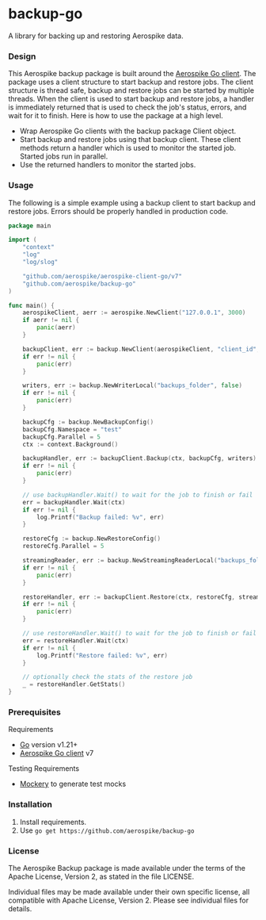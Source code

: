 # backup-go

A library for backing up and restoring Aerospike data.

### Design

This Aerospike backup package is built around the [Aerospike Go client](https://github.com/aerospike/aerospike-client-go). The package uses a client structure to start backup and restore jobs. The client structure is thread safe, backup and restore jobs can be started by multiple threads. When the client is used to start backup and restore jobs, a handler is immediately returned that is used to check the job's status, errors, and wait for it to finish. Here is how to use the package at a high level.

- Wrap Aerospike Go clients with the backup package Client object.
- Start backup and restore jobs using that backup client. These client methods return a handler which is used to monitor the started job. Started jobs run in parallel.
- Use the returned handlers to monitor the started jobs.

### Usage

The following is a simple example using a backup client to start backup and restore jobs. Errors should be properly handled in production code.

```Go
package main

import (
	"context"
	"log"
	"log/slog"

	"github.com/aerospike/aerospike-client-go/v7"
	"github.com/aerospike/backup-go"
)

func main() {
	aerospikeClient, aerr := aerospike.NewClient("127.0.0.1", 3000)
	if aerr != nil {
		panic(aerr)
	}

	backupClient, err := backup.NewClient(aerospikeClient, "client_id", slog.Default())
	if err != nil {
		panic(err)
	}

	writers, err := backup.NewWriterLocal("backups_folder", false)
	if err != nil {
		panic(err)
	}

	backupCfg := backup.NewBackupConfig()
	backupCfg.Namespace = "test"
	backupCfg.Parallel = 5
	ctx := context.Background()

	backupHandler, err := backupClient.Backup(ctx, backupCfg, writers)
	if err != nil {
		panic(err)
	}

	// use backupHandler.Wait() to wait for the job to finish or fail
	err = backupHandler.Wait(ctx)
	if err != nil {
		log.Printf("Backup failed: %v", err)
	}

	restoreCfg := backup.NewRestoreConfig()
	restoreCfg.Parallel = 5

	streamingReader, err := backup.NewStreamingReaderLocal("backups_folder", backup.EncoderTypeASB)
	if err != nil {
		panic(err)
	}

	restoreHandler, err := backupClient.Restore(ctx, restoreCfg, streamingReader)
	if err != nil {
		panic(err)
	}

	// use restoreHandler.Wait() to wait for the job to finish or fail
	err = restoreHandler.Wait(ctx)
	if err != nil {
		log.Printf("Restore failed: %v", err)
	}

	// optionally check the stats of the restore job
	_ = restoreHandler.GetStats()
}
```

### Prerequisites

Requirements

- [Go](https://go.dev/) version v1.21+
- [Aerospike Go client](https://github.com/aerospike/aerospike-client-go) v7

Testing Requirements

- [Mockery](https://github.com/vektra/mockery) to generate test mocks

### Installation

1. Install requirements.
2. Use `go get https://github.com/aerospike/backup-go`

### License

The Aerospike Backup package is made available under the terms of the Apache License, Version 2, as stated in the file LICENSE.

Individual files may be made available under their own specific license, all compatible with Apache License, Version 2. Please see individual files for details.
